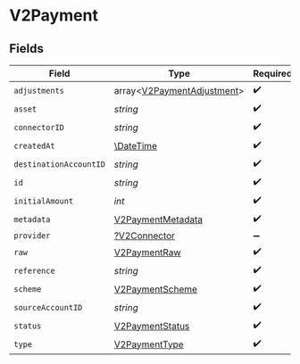 # V2Payment


## Fields

| Field                                                                    | Type                                                                     | Required                                                                 | Description                                                              | Example                                                                  |
| ------------------------------------------------------------------------ | ------------------------------------------------------------------------ | ------------------------------------------------------------------------ | ------------------------------------------------------------------------ | ------------------------------------------------------------------------ |
| `adjustments`                                                            | array<[V2PaymentAdjustment](../../models/shared/V2PaymentAdjustment.md)> | :heavy_check_mark:                                                       | N/A                                                                      |                                                                          |
| `asset`                                                                  | *string*                                                                 | :heavy_check_mark:                                                       | N/A                                                                      | USD                                                                      |
| `connectorID`                                                            | *string*                                                                 | :heavy_check_mark:                                                       | N/A                                                                      |                                                                          |
| `createdAt`                                                              | [\DateTime](https://www.php.net/manual/en/class.datetime.php)            | :heavy_check_mark:                                                       | N/A                                                                      |                                                                          |
| `destinationAccountID`                                                   | *string*                                                                 | :heavy_check_mark:                                                       | N/A                                                                      |                                                                          |
| `id`                                                                     | *string*                                                                 | :heavy_check_mark:                                                       | N/A                                                                      | XXX                                                                      |
| `initialAmount`                                                          | *int*                                                                    | :heavy_check_mark:                                                       | N/A                                                                      | 100                                                                      |
| `metadata`                                                               | [V2PaymentMetadata](../../models/shared/V2PaymentMetadata.md)            | :heavy_check_mark:                                                       | N/A                                                                      |                                                                          |
| `provider`                                                               | [?V2Connector](../../models/shared/V2Connector.md)                       | :heavy_minus_sign:                                                       | N/A                                                                      |                                                                          |
| `raw`                                                                    | [V2PaymentRaw](../../models/shared/V2PaymentRaw.md)                      | :heavy_check_mark:                                                       | N/A                                                                      |                                                                          |
| `reference`                                                              | *string*                                                                 | :heavy_check_mark:                                                       | N/A                                                                      |                                                                          |
| `scheme`                                                                 | [V2PaymentScheme](../../models/shared/V2PaymentScheme.md)                | :heavy_check_mark:                                                       | N/A                                                                      |                                                                          |
| `sourceAccountID`                                                        | *string*                                                                 | :heavy_check_mark:                                                       | N/A                                                                      |                                                                          |
| `status`                                                                 | [V2PaymentStatus](../../models/shared/V2PaymentStatus.md)                | :heavy_check_mark:                                                       | N/A                                                                      |                                                                          |
| `type`                                                                   | [V2PaymentType](../../models/shared/V2PaymentType.md)                    | :heavy_check_mark:                                                       | N/A                                                                      |                                                                          |